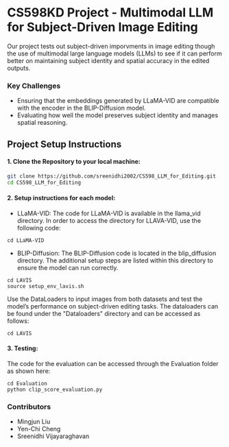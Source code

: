 # CS598KD Project - Multimodal LLM for Subject-Driven Image Editing

Our project tests out subject-driven imporvments in image editing though the use of multimodal large language models (LLMs) to see if it can perform better on maintaining subject identity and spatial accuracy in the edited outputs.

### Key Challenges
- Ensuring that the embeddings generated by LLaMA-VID are compatible with the encoder in the BLIP-Diffusion model.
- Evaluating how well the model preserves subject identity and manages spatial reasoning.

## Project Setup Instructions

#### 1. Clone the Repository to your local machine:

```bash
git clone https://github.com/sreenidhi2002/CS598_LLM_for_Editing.git
cd CS598_LLM_for_Editing
```

#### 2. Setup instructions for each model:

- LLaMA-VID: The code for LLaMA-VID is available in the llama_vid directory. In order to access the directory for LLAVA-VID, use the following code:
```
cd LLaMA-VID
```

- BLIP-Diffusion: The BLIP-Diffusion code is located in the blip_diffusion directory. The additional setup steps are listed within this directory to ensure the model can run correctly.
```
cd LAVIS
source setup_env_lavis.sh
```

Use the DataLoaders to input images from both datasets and test the model’s performance on subject-driven editing tasks. The dataloaders can be found under the "Dataloaders" directory and can be accessed as follows:
```
cd LAVIS
```

#### 3. Testing: 
The code for the evaluation can be accessed through the Evaluation folder as shown here:
```
cd Evaluation
python clip_score_evaluation.py
```

### Contributors
- Mingjun Liu
- Yen-Chi Cheng
- Sreenidhi Vijayaraghavan
